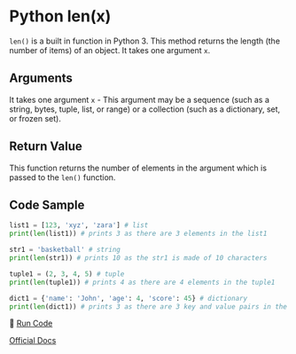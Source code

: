# Python len(x)

`len()` is a built in function in Python 3. This method returns the length (the number of items) of an object. It takes one argument `x`. 

## Arguments

It takes one argument `x` - This argument may be a sequence (such as a string, bytes, tuple, list, or range) or a collection (such as a dictionary, set, or frozen set).

## Return Value

This function returns the number of elements in the argument which is passed to the `len()` function.

## Code Sample

```python
list1 = [123, 'xyz', 'zara'] # list
print(len(list1)) # prints 3 as there are 3 elements in the list1

str1 = 'basketball' # string
print(len(str1)) # prints 10 as the str1 is made of 10 characters

tuple1 = (2, 3, 4, 5) # tuple 
print(len(tuple1)) # prints 4 as there are 4 elements in the tuple1

dict1 = {'name': 'John', 'age': 4, 'score': 45} # dictionary
print(len(dict1)) # prints 3 as there are 3 key and value pairs in the dict1
```

:rocket: [Run Code](https://repl.it/CUmt/15)

[Official Docs](https://docs.python.org/3/library/functions.html#len)
